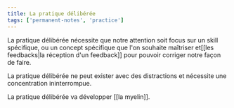 ```yaml
---
title: La pratique délibérée
tags: ['permanent-notes', 'practice']
---
```


La pratique délibérée nécessite que notre attention soit focus sur un skill spécifique, ou un concept spécifique que l'on souhaite maîtriser et[[les feedbacks|la réception d'un feedback]] pour pouvoir corriger notre façon de faire. 

La pratique délibérée ne peut exister avec des distractions et nécessite une concentration ininterrompue. 

La pratique délibérée va développer [[la myelin]]. 
